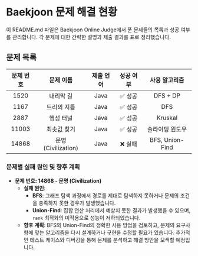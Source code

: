 # Baekjoon 문제 해결 현황

이 README.md 파일은 Baekjoon Online Judge에서 푼 문제들의 목록과 성공 여부를 관리합니다. 각 문제에 대한 간략한 설명과 제출 결과를 표로 정리했습니다.

## 문제 목록

| 문제 번호 | 문제 이름           | 제출 언어 | 성공 여부  |       사용 알고리즘        |
|:--------:|:-----------------:|:---------:|:------:|:--------------------:|
| 1520     | 내리막 길           | Java      |  ✅ 성공  |       DFS + DP       |
| 1167     | 트리의 지름         | Java      |  ✅ 성공  |         DFS          |
| 2887     | 행성 터널           | Java      |  ✅ 성공  |       Kruskal        |
| 11003    | 최솟값 찾기          | Java      |  ✅ 성공  | 슬라이딩 윈도우 |
| 14868    | 문명 (Civilization) | Java      | ❌ 실패   |   BFS, Union-Find    |

### 문제별 실패 원인 및 향후 계획

- **문제 번호: 14868 - 문명 (Civilization)**
    - **실패 원인**:
        - **BFS**: 그래프 탐색 과정에서 경로를 제대로 탐색하지 못하거나 문제의 조건을 충족하지 못한 경우가 발생했습니다.
        - **Union-Find**: 집합 연산 처리에서 예상치 못한 결과가 발생했을 수 있으며, `rank` 최적화의 미적용으로 성능이 저하되었습니다.
    - **향후 계획**: BFS와 Union-Find의 정확한 사용 방법을 검토하고, 문제의 요구사항에 맞는 알고리즘을 다시 설계하거나 구현을 수정할 필요가 있습니다. 추가적인 테스트 케이스와 디버깅을 통해 문제를 분석하고 해결 방안을 모색할 예정입니다.

